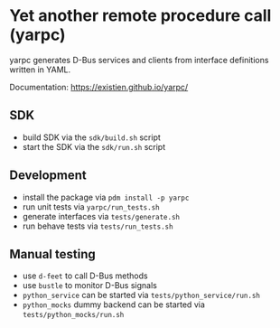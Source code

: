 # Yet another remote procedure call (yarpc)

yarpc generates D-Bus services and clients from interface definitions written in YAML.

Documentation: https://existien.github.io/yarpc/

## SDK
- build SDK via the `sdk/build.sh` script
- start the SDK via the `sdk/run.sh` script

## Development
- install the package via `pdm install -p yarpc`
- run unit tests via `yarpc/run_tests.sh`
- generate interfaces via `tests/generate.sh`
- run behave tests via `tests/run_tests.sh`

## Manual testing
- use `d-feet` to call D-Bus methods
- use `bustle` to monitor D-Bus signals
- `python_service` can be started via `tests/python_service/run.sh`
- `python_mocks` dummy backend can be started via `tests/python_mocks/run.sh`

